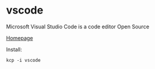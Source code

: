 # vscode
Microsoft Visual Studio Code is a code editor Open Source

[Homepage](https://code.visualstudio.com/)

Install:
```
kcp -i vscode
```
